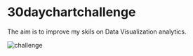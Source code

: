 # 30daychartchallenge
The aim is to improve my skils on Data Visualization analytics. 

![challenge](https://user-images.githubusercontent.com/88756023/133317544-8b1a922c-0641-4dbd-9570-be20150a60bf.jpg)
